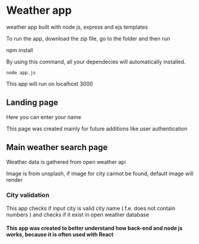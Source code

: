 # Weather app

weather app built with node js, express and ejs templates


To run the app, download the zip file, go to the folder and then run

npm install

By using this command, all your dependecies will automatically installed.

    node app.js

This app will run on localhost 3000

## Landing page

Here you can enter your name

This page was created mainly for future additions like user authentication

## Main weather search page

Weather data is gathered from open weather api

Image is from unsplash, if image for city cannot be found, default image will render

### City validation

This app checks if input city is valid city name ( f.e. does not contain numbers ) and checks if it exist in open weather database

#### This app was created to better understand how back-end and node js works, because it is often used with React

